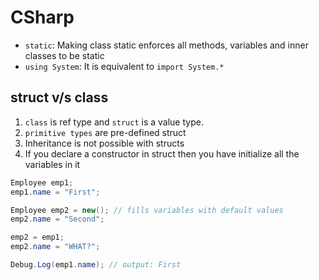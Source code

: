 # CSharp

- `static`: Making class static enforces all methods, variables and inner classes to be static
- `using System`: It is equivalent to `import System.*`
  
## struct v/s class

1. `class` is ref type and `struct` is a value type.
2. `primitive types` are pre-defined struct
3. Inheritance is not possible with structs
4. If you declare a constructor in struct then you have initialize all the variables in it

```c#
Employee emp1;
emp1.name = "First";

Employee emp2 = new(); // fills variables with default values
emp2.name = "Second";

emp2 = emp1;
emp2.name = "WHAT?";

Debug.Log(emp1.name); // output: First
```